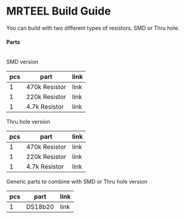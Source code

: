
# MRTEEL Build Guide
You can build with two different types of resistors, SMD or Thru hole.

<h4>Parts</h4>
</br>
SMD version

| pcs | part | link |
| ------------- | ------------- | ------------- |
| 1 | 470k Resistor | link |
| 1 | 220k Resistor | link |
| 1 | 4.7k Resistor | link |

Thru hole version

| pcs | part | link |
| ------------- | ------------- | ------------- |
| 1 | 470k Resistor | link |
| 1 | 220k Resistor | link |
| 1 | 4.7k Resistor | link |

Generic parts to combine with SMD or Thru hole version

| pcs | part | link |
| ------------- | ------------- | ------------- |
| 1 | DS18b20 | link |
